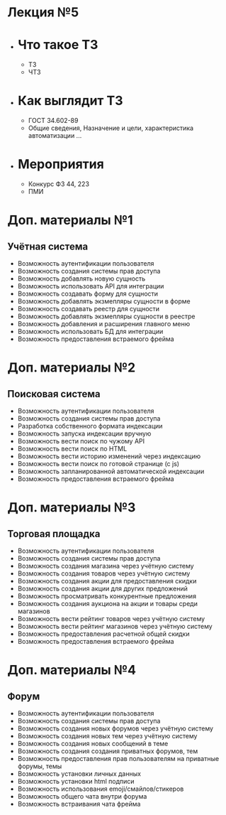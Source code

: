 # Лекция №5
 - # Что такое ТЗ
   - ТЗ
   - ЧТЗ
 - # Как выглядит ТЗ
   - ГОСТ 34.602-89
   - Общие сведения, Назначение и цели, характеристика автоматизации ...
 - # Мероприятия
   - Конкурс ФЗ 44, 223
   - ПМИ
   
# Доп. материалы №1
 ## Учётная система
 - Возможность аутентификации пользователя
 - Возможность создания системы прав доступа
 - Возможность добавлять новую сущность
 - Возможность использовать API для интеграции
 - Возможность создавать форму для сущности
 - Возможность добавлять экзмепляры сущности в форме
 - Возможность создавать реестр для сущности
 - Возможность добавлять экзмепляры сущности в реестре
 - Возможность добавления и расширения главного меню
 - Возможность использовать БД для интеграции
 - Возможность предоставления встраемого фрейма
 
# Доп. материалы №2
 ## Поисковая система
 - Возможность аутентификации пользователя
 - Возможность создания системы прав доступа
 - Разработка собственного формата индексации
 - Возможность запуска индексации вручную
 - Возможность вести поиск по чужому API
 - Возможность вести поиск по HTML
 - Возможность вести историю изменений через индексацию
 - Возможность вести поиск по готовой странице (с js)
 - Возможность запланированной автоматической индексации
 - Возможность предоставления встраемого фрейма
 
# Доп. материалы №3
 ## Торговая площадка
 - Возможность аутентификации пользователя
 - Возможность создания системы прав доступа
 - Возможность создания магазина через учётную систему
 - Возможность создания товаров через учётную систему
 - Возможность создания акции для предоставления скидки
 - Возможность создания акции для других предложений
 - Возможность просматривать конкурентные предложения
 - Возможность создания аукциона на акции и товары среди магазинов
 - Возможность вести рейтинг товаров через учётную систему
 - Возможность вести рейтинг магазинов через учётную систему
 - Возможность предоставления расчетной общей скидки
 - Возможность предоставления встраемого фрейма
 
# Доп. материалы №4
 ## Форум
 - Возможность аутентификации пользователя
 - Возможность создания системы прав доступа
 - Возможность создания новых форумов через учётную систему
 - Возможность создания новых тем через учётную систему
 - Возможность создания новых сообщений в теме
 - Возможность создания создания приватных форумов, тем
 - Возможность предоставления прав пользователям на приватные форумы, темы
 - Возможность установки личных данных
 - Возможность установки html подписи
 - Возможность использования emoji/смайлов/стикеров
 - Возможность общего чата внутри форума
 - Возможность встраивания чата фрейма
